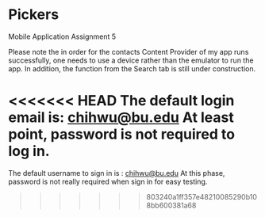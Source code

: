 # Pickers
Mobile Application Assignment 5

Please note the in order for the contacts Content Provider of my app runs successfully, one
needs to use a device rather than the emulator to run the app. In addition, the function from 
the Search tab is still under construction. 

<<<<<<< HEAD
The default login email is:   chihwu@bu.edu
At least point, password is not required to log in.
=======
The default username to sign in is :  chihwu@bu.edu 
At this phase, password is not really required when sign in for easy testing.
>>>>>>> 803240a1ff357e48210085290b108bb600381a68
